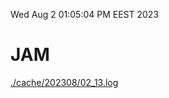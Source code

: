 Wed Aug  2 01:05:04 PM EEST 2023
# JAM
<a href='./cache/202308/02_13.log'>./cache/202308/02_13.log</a>
